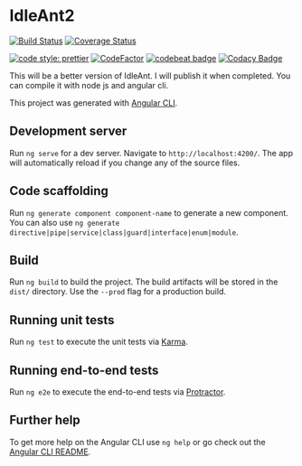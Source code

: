 # IdleAnt2
[![Build Status](https://travis-ci.org/scorzy/IdleAnt2.svg?branch=master)](https://travis-ci.org/scorzy/IdleAnt2)
[![Coverage Status](https://coveralls.io/repos/github/scorzy/IdleAnt2/badge.svg?branch=master)](https://coveralls.io/github/scorzy/IdleAnt2?branch=master)

[![code style: prettier](https://img.shields.io/badge/code_style-prettier-ff69b4.svg?style=flat-square)](https://github.com/prettier/prettier)
[![CodeFactor](https://www.codefactor.io/repository/github/scorzy/idleant2/badge)](https://www.codefactor.io/repository/github/scorzy/idleant2)
<a href="https://codebeat.co/projects/github-com-scorzy-idleant2-master"><img alt="codebeat badge" src="https://codebeat.co/badges/fb0e41a8-5ea1-45cb-ab57-e1da0331ddf0" /></a>
[![Codacy Badge](https://api.codacy.com/project/badge/Grade/0978f15ed71f4036a975081528174355)](https://www.codacy.com/app/scorzy/IdleAnt2?utm_source=github.com&amp;utm_medium=referral&amp;utm_content=scorzy/IdleAnt2&amp;utm_campaign=Badge_Grade)

This will be a better version of IdleAnt.
I will publish it when completed. You can compile it with node js and angular cli.

This project was generated with [Angular CLI](https://github.com/angular/angular-cli).

## Development server

Run `ng serve` for a dev server. Navigate to `http://localhost:4200/`. The app will automatically reload if you change any of the source files.

## Code scaffolding

Run `ng generate component component-name` to generate a new component. You can also use `ng generate directive|pipe|service|class|guard|interface|enum|module`.

## Build

Run `ng build` to build the project. The build artifacts will be stored in the `dist/` directory. Use the `--prod` flag for a production build.

## Running unit tests

Run `ng test` to execute the unit tests via [Karma](https://karma-runner.github.io).

## Running end-to-end tests

Run `ng e2e` to execute the end-to-end tests via [Protractor](http://www.protractortest.org/).

## Further help

To get more help on the Angular CLI use `ng help` or go check out the [Angular CLI README](https://github.com/angular/angular-cli/blob/master/README.md).
